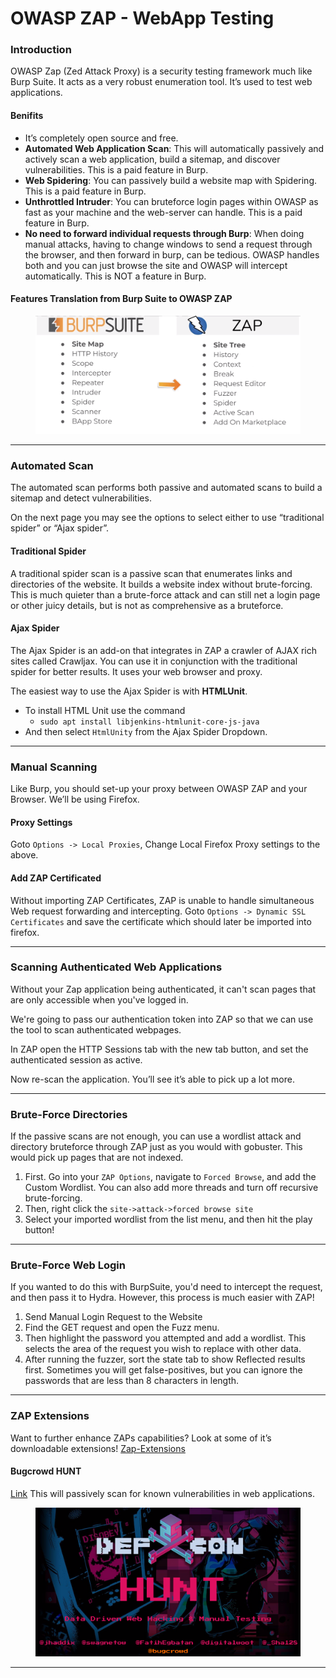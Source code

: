 # OWASP ZAP - WebApp Testing

### **Introduction**

OWASP Zap (Zed Attack Proxy) is a security testing framework much like Burp Suite. It acts as a very robust enumeration tool. It’s used to test web applications.

#### Benifits

* It’s completely open source and free.
* **Automated Web Application Scan**: This will automatically passively and actively scan a web application, build a sitemap, and discover vulnerabilities. This is a paid feature in Burp.
* **Web Spidering**: You can passively build a website map with Spidering. This is a paid feature in Burp.
* **Unthrottled Intruder**: You can bruteforce login pages within OWASP as fast as your machine and the web-server can handle. This is a paid feature in Burp.
* **No need to forward individual requests through Burp**: When doing manual attacks, having to change windows to send a request through the browser, and then forward in burp, can be tedious. OWASP handles both and you can just browse the site and OWASP will intercept automatically. This is NOT a feature in Burp.

#### Features Translation from Burp Suite to OWASP ZAP

<figure><img src="../../../../../.gitbook/assets/image (59).png" alt=""><figcaption></figcaption></figure>

***

### **Automated Scan**

The automated scan performs both passive and automated scans to build a sitemap and detect vulnerabilities.

On the next page you may see the options to select either to use “traditional spider” or “Ajax spider”.

#### Traditional Spider

A traditional spider scan is a passive scan that enumerates links and directories of the website. It builds a website index without brute-forcing. This is much quieter than a brute-force attack and can still net a login page or other juicy details, but is not as comprehensive as a bruteforce.

#### Ajax Spider

The Ajax Spider is an add-on that integrates in ZAP a crawler of AJAX rich sites called Crawljax. You can use it in conjunction with the traditional spider for better results. It uses your web browser and proxy.

The easiest way to use the Ajax Spider is with **HTMLUnit**.

* To install HTML Unit use the command
  * `sudo apt install libjenkins-htmlunit-core-js-java`
* And then select `HtmlUnity` from the Ajax Spider Dropdown.

***

### **Manual Scanning**

Like Burp, you should set-up your proxy between OWASP ZAP and your Browser. We’ll be using Firefox.

#### Proxy Settings

Goto `Options -> Local Proxies`, Change Local Firefox Proxy settings to the above.

#### Add ZAP Certificated

Without importing ZAP Certificates, ZAP is unable to handle simultaneous Web request forwarding and intercepting. Goto `Options -> Dynamic SSL Certificates` and save the certificate which should later be imported into firefox.

***

### Scanning Authenticated Web Applications

Without your Zap application being authenticated, it can't scan pages that are only accessible when you've logged in.

We're going to pass our authentication token into ZAP so that we can use the tool to scan authenticated webpages.

In ZAP open the HTTP Sessions tab with the new tab button, and set the authenticated session as active.

Now re-scan the application. You’ll see it’s able to pick up a lot more.

***

### Brute-Force Directories

If the passive scans are not enough, you can use a wordlist attack and directory bruteforce through ZAP just as you would with gobuster. This would pick up pages that are not indexed.

1. First. Go into your `ZAP Options`, navigate to `Forced Browse`, and add the Custom Wordlist. You can also add more threads and turn off recursive brute-forcing.
2. Then, right click the `site->attack->forced browse site`
3. Select your imported wordlist from the list menu, and then hit the play button!

***

### Brute-Force Web Login

If you wanted to do this with BurpSuite, you'd need to intercept the request, and then pass it to Hydra. However, this process is much easier with ZAP!

1. Send Manual Login Request to the Website
2. Find the GET request and open the Fuzz menu.
3. Then highlight the password you attempted and add a wordlist. This selects the area of the request you wish to replace with other data.
4. After running the fuzzer, sort the state tab to show Reflected results first. Sometimes you will get false-positives, but you can ignore the passwords that are less than 8 characters in length.

***

### **ZAP Extensions**

Want to further enhance ZAPs capabilities? Look at some of it’s downloadable extensions! [Zap-Extensions](https://github.com/zaproxy/zap-extensions)

#### Bugcrowd HUNT

[Link](https://github.com/bugcrowd/HUNT) This will passively scan for known vulnerabilities in web applications.&#x20;

<figure><img src="../../../../../.gitbook/assets/image (61).png" alt=""><figcaption></figcaption></figure>

***
